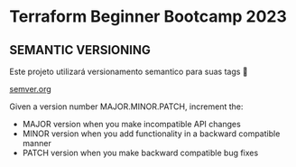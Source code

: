 # Terraform Beginner Bootcamp 2023

## SEMANTIC VERSIONING

Este projeto utilizará versionamento semantico para suas tags :mage:

[semver.org](https://semver.org/)

Given a version number MAJOR.MINOR.PATCH, increment the:

- MAJOR version when you make incompatible API changes
- MINOR version when you add functionality in a backward compatible manner
- PATCH version when you make backward compatible bug fixes